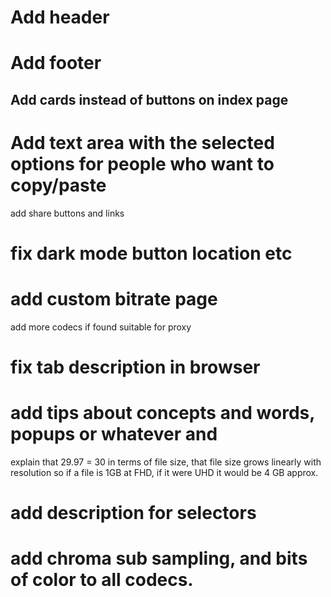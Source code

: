 # Add header
# Add footer
## Add cards instead of buttons on index page
# Add text area with the selected options for people who want to copy/paste
add share buttons and links
# fix dark mode button location etc
# add custom bitrate page
add more codecs if found suitable for proxy
# fix tab description in browser 
# add tips about concepts and words, popups or whatever and
explain that 29.97 = 30 in terms of file size, that file size grows linearly with resolution so if a file is 1GB at FHD, if it were UHD it would be 4 GB approx.
# add description for selectors
# add chroma sub sampling, and bits of color to all codecs.
